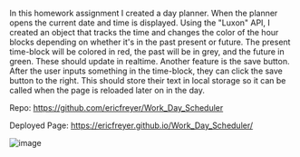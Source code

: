 In this homework assignment I created a day planner. When the planner opens the current date and time is displayed. Using the "Luxon" API, I created an object that tracks the time and changes the color of the hour blocks depending on whether it's in the past present or future. The present time-block will be colored in red, the past will be in grey, and the future in green. These should update in realtime. Another feature is the save button. After the user inputs something in the time-block, they can click the save button to the right. This should store their text in local storage so it can be called when the page is reloaded later on in the day.

Repo: https://github.com/ericfreyer/Work_Day_Scheduler

Deployed Page: https://ericfreyer.github.io/Work_Day_Scheduler/

![image](https://user-images.githubusercontent.com/72565719/101813160-5ce1eb00-3aea-11eb-993f-11c11422330b.png)


